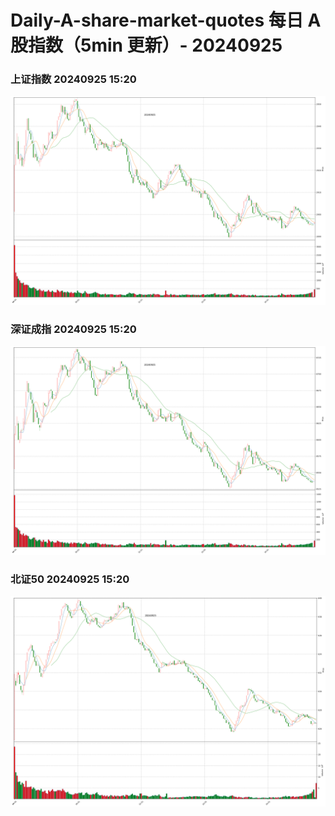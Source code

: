 
# Daily-A-share-market-quotes 每日 A 股指数（5min 更新）- 20240925

### 上证指数 20240925 15:20
![](./fig/2024/9/20240925-sh000001.png)

### 深证成指 20240925 15:20
![](./fig/2024/9/20240925-sz399001.png)

### 北证50 20240925 15:20
![](./fig/2024/9/20240925-bj899050.png)
